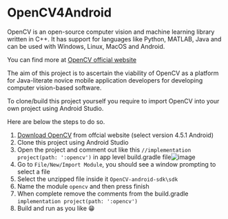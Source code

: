 # OpenCV4Android

OpenCV is an open-source computer vision and machine learning library written in C++. It has support for languages like Python, MATLAB, Java and can be used with Windows, Linux, MacOS and Android.

You can find more at [OpenCV official website](https://opencv.org/)

The aim of this project is to ascertain the viability of OpenCV as a platform for Java-literate novice mobile application developers for developing computer vision-based software.

To clone/build this project yourself you require to import OpenCV into your own project using Android Studio. 

Here are below the steps to do so.

1. [Download OpenCV](https://opencv.org/releases/) from offcial website (select version 4.5.1 Android)
2. Clone this project using Android Studio
3. Open the project and comment out like this `//implementation project(path: ':opencv')` in app level build.gradle file![image](https://user-images.githubusercontent.com/46922724/121899856-b555a780-cd1c-11eb-9157-7b4ec150c1d0.png)
4. Go to `File/New/Import Module`, you should see a window prompting to select a file
5. Select the unzipped file inside it `OpenCV-android-sdk\sdk`
6. Name the module `opencv` and then press finish
7. When complete remove the comments from the build.gradle `implementation project(path: ':opencv')`
8. Build and run as you like 😁
